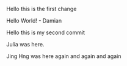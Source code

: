 Hello this is the first change

Hello World! - Damian


Hello this is my second commit

Julia was here.

Jing Hng was here again and again and again